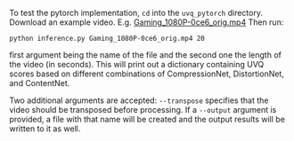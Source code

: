 To test the pytorch implementation, `cd` into the `uvq_pytorch` directory.
Download an example video. E.g. [Gaming_1080P-0ce6_orig.mp4](https://storage.googleapis.com/ugc-dataset/vp9_compressed_videos/Gaming_1080P-0ce6_orig.mp4)
Then run:
```
python inference.py Gaming_1080P-0ce6_orig.mp4 20
```
first argument being the name of the file and the second one the length of the video (in seconds).
This will print out a dictionary containing UVQ scores based on different combinations of CompressionNet, DistortionNet, and ContentNet.

Two additional arguments are accepted: `--transpose` specifies that the video should be transposed before processing. If a `--output` argument is provided, a file with that name will be created and the output results will be written to it as well.
